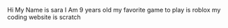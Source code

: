 Hi My Name is sara 
I Am 9 years old 
my favorite game to play is roblox 
my coding website is scratch 



